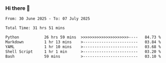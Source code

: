 ### Hi there 👋

<!--
**ututono/ututono** is a ✨ _special_ ✨ repository because its `README.md` (this file) appears on your GitHub profile.

Here are some ideas to get you started:

- 🔭 I’m currently working on ...
- 🌱 I’m currently learning ...
- 👯 I’m looking to collaborate on ...
- 🤔 I’m looking for help with ...
- 💬 Ask me about ...
- 📫 How to reach me: ...
- 😄 Pronouns: ...
- ⚡ Fun fact: ...
-->



<!--START_SECTION:waka-->

```txt
From: 30 June 2025 - To: 07 July 2025

Total Time: 31 hrs 51 mins

Python           26 hrs 59 mins  >>>>>>>>>>>>>>>>>>>>>----   84.73 %
Markdown         1 hr 13 mins    >------------------------   03.84 %
YAML             1 hr 10 mins    >------------------------   03.68 %
Shell Script     1 hr 1 min      >------------------------   03.20 %
Bash             59 mins         >------------------------   03.10 %
```

<!--END_SECTION:waka-->
